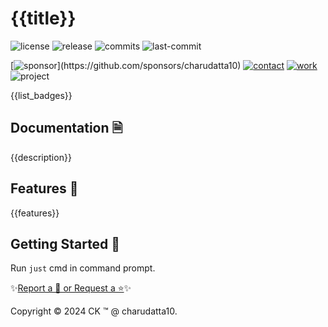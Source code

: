  
# {{title}}

<!-- Badges: Project Status GitHub -->
![license](https://flat.badgen.net/static/license/GPL-3.0/blue)
![release](https://flat.badgen.net/github/release/charudatta10/{{title}})
![commits](https://flat.badgen.net/github/commits/charudatta10/{{title}})
![last-commit](https://flat.badgen.net/github/last-commit/charudatta10/{{title}})

[![sponsor](https://flat.badgen.net//static/sponsor/%E2%9D%A4?)](https://github.com/sponsors/charudatta10)
[![contact](https://flat.badgen.net//static/contact/%E2%98%8E)](https://charudatta10.github.io/LinkNet/)
[![work](https://flat.badgen.net//static/portfolio/%F0%9F%96%BF)](https://charudatta10.github.io/myblog/)
![project](https://flat.badgen.net///static/project/{{title}})

<!-- Badges: Tools used -->
{{list_badges}}

## Documentation 🗎

{{description}}  

## Features 🌟

{{features}} 

## Getting Started 🌱

Run `just` cmd in command prompt.

✨[Report a 🐛 or Request a ⭐](https://github.com/charudatta10/{{title}}/issues)✨

Copyright :copyright: 2024 CK :tm: @ charudatta10.   

<!-- Acknowledgment, References, Misc -->
